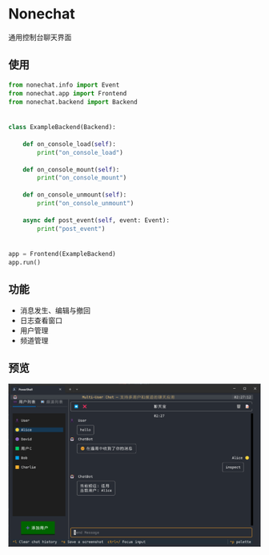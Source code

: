 # Nonechat

通用控制台聊天界面

## 使用

```python
from nonechat.info import Event
from nonechat.app import Frontend
from nonechat.backend import Backend


class ExampleBackend(Backend):

    def on_console_load(self):
        print("on_console_load")

    def on_console_mount(self):
        print("on_console_mount")

    def on_console_unmount(self):
        print("on_console_unmount")

    async def post_event(self, event: Event):
        print("post_event")


app = Frontend(ExampleBackend)
app.run()
```

## 功能

- 消息发生、编辑与撤回
- 日志查看窗口
- 用户管理
- 频道管理

## 预览

![](./view.png)
